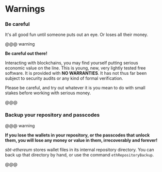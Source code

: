 # Warnings

### Be careful

It's all good fun until someone puts out an eye. Or loses all their money.

@@@ warning

**Be careful out there!**

Interacting with blockchains, you may find yourself putting serious economic value on the line.
This is young, new, very lightly tested free software. It is provided with __NO WARRANTIES__.
It has not thus far been subject to security audits or any kind of formal verification.

Please be careful, and try out whatever it is you mean to do with small stakes before working with serious money.

@@@

### Backup your repository and passcodes

@@@ warning

**If you lose the wallets in your repository, or the passcodes that unlock them, you will lose any money or value in them, irrecoverably and forever!**

_sbt-ethereum_ stores wallet files in its internal repository directory. You can back up that directory by hand, or use the command `ethRepositoryBackup`.

@@@
